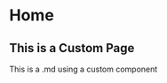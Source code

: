 <script setup>
import Test from './.vitepress/theme/components/Test.vue';
</script>

# Home

## This is a Custom Page
This is a .md using a custom component

<Test />
